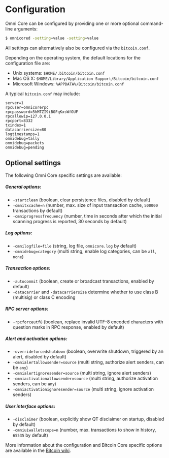 Configuration
=============

Omni Core can be configured by providing one or more optional command-line arguments:
```bash
$ omnicored -setting=value -setting=value
```

All settings can alternatively also be configured via the `bitcoin.conf`.

Depending on the operating system, the default locations for the configuration file are:

- Unix systems: `$HOME/.bitcoin/bitcoin.conf`
- Mac OS X: `$HOME/Library/Application Support/Bitcoin/bitcoin.conf`
- Microsoft Windows: `%APPDATA%/Bitcoin/bitcoin.conf`

A typical `bitcoin.conf` may include:
```
server=1
rpcuser=omnicorerpc
rpcpassword=5hMTZI9iBGFqKxsWfOUF
rpcallowip=127.0.0.1
rpcport=8332
txindex=1
datacarriersize=80
logtimestamps=1
omnidebug=tally
omnidebug=packets
omnidebug=pending
```

## Optional settings

The following Omni Core specific settings are available:

##### General options:

- `-startclean` (boolean, clear persistence files, disabled by default)
- `-omnitxcache=n` (number, max. size of input transaction cache, `500000` transactions by default)
- `-omniprogressfrequency` (number, time in seconds after which the initial scanning progress is reported, 30 seconds by default)

##### Log options:

- `-omnilogfile=file` (string, log file, `omnicore.log` by default)
- `-omnidebug=category` (multi string, enable log categories, can be `all`, `none`)

##### Transaction options:

- `-autocommit` (boolean, create or broadcast transactions, enabled by default)
- `-datacarrier` and `-datacarriersize` determine whether to use class B (multisig) or class C encoding

##### RPC server options:

- `-rpcforceutf8` (boolean, replace invalid UTF-8 encoded characters with question marks in RPC response, enabled by default)

##### Alert and activation options:

- `-overrideforcedshutdown` (boolean, overwrite shutdown, triggered by an alert, disabled by default)
- `-omnialertallowsender=source` (multi string, authorize alert senders, can be `any`)
- `-omnialertignoresender=source` (multi string, ignore alert senders)
- `-omniactivationallowsender=source` (multi string, authorize activation senders, can be `any`)
- `-omniactivationignoresender=source` (multi string, ignore activation senders)

##### User interface options:

 - `-disclaimer` (boolean, explicitly show QT disclaimer on startup, disabled by default)
 - `-omniuiwalletscope=n` (number, max. transactions to show in history, `65535` by default)

More information about the configuration and Bitcoin Core specific options are available in the [Bitcoin wiki](https://en.bitcoin.it/wiki/Running_Bitcoin).

